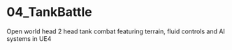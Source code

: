 # 04_TankBattle
Open world head 2 head tank combat featuring terrain, fluid controls and AI systems in UE4
